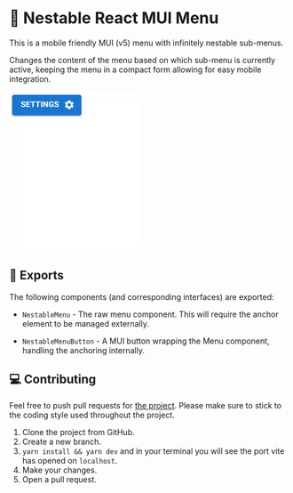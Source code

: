 # :newspaper: Nestable React MUI Menu

This is a mobile friendly MUI (v5) menu with infinitely nestable sub-menus.

Changes the content of the menu based on which sub-menu is currently active, keeping the menu in a compact form allowing for easy mobile integration.

![](demo.gif)

## :information_desk_person: Exports

The following components (and corresponding interfaces) are exported:

- `NestableMenu` - The raw menu component. This will require the anchor element to be managed externally.

- `NestableMenuButton` - A MUI button wrapping the Menu component, handling the anchoring internally.

## :computer: Contributing

Feel free to push pull requests for [the project](https://github.com/KieranSutherland/nestable-mui-menu). Please make sure to stick to the coding style used throughout the project.

1. Clone the project from GitHub.
2. Create a new branch.
3. `yarn install && yarn dev` and in your terminal you will see the port vite has opened on `localhost`.
4. Make your changes.
5. Open a pull request.
